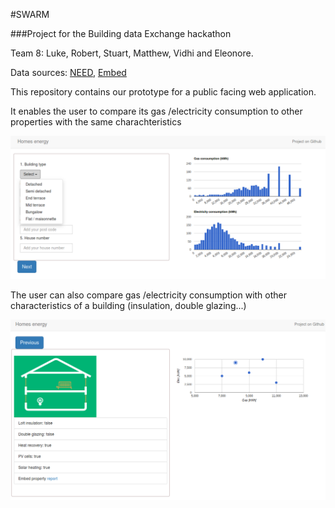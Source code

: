 #SWARM

###Project for the Building data Exchange hackathon

Team 8: Luke, Robert, Stuart, Matthew, Vidhi and Eleonore.

Data sources: [NEED](https://data.gov.uk/dataset/nationalenergyefficiencydataframeworkanonymiseddata), [Embed](http://www.getembed.com/)

This repository contains our prototype for a public facing web application.

It enables the user to compare its gas /electricity consumption to other properties with the same charachteristics

![dashboard_page1](/static/images/dashboard_1.png)

The user can also compare gas /electricity consumption with other characteristics of a building (insulation, double glazing...)

![dashboard_page2](/static/images/dashboard_2.png)

